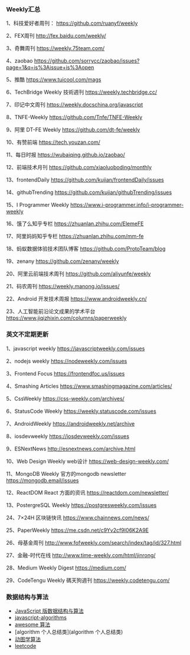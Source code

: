 ### Weekly汇总
1、科技爱好者周刊： https://github.com/ruanyf/weekly

2、FEX周刊 http://fex.baidu.com/weekly/

3、奇舞周刊 https://weekly.75team.com/

4、zaobao https://github.com/sorrycc/zaobao/issues?page=1&q=is%3Aissue+is%3Aopen

5、推酷 https://www.tuicool.com/mags

6、TechBridge Weekly 技術週刊 https://weekly.techbridge.cc/

7、印记中文周刊 https://weekly.docschina.org/javascript

8、TNFE-Weekly https://github.com/Tnfe/TNFE-Weekly

9、阿里 DT-FE Weekly https://github.com/dt-fe/weekly

10、有赞前端 https://tech.youzan.com/

11、每日时报 https://wubaiqing.github.io/zaobao/

12、前端技术月刊  https://github.com/xiaoluoboding/monthly

13、frontendDaily https://github.com/kujian/frontendDaily/issues

14、githubTrending https://github.com/kujian/githubTrending/issues

15、I Programmer Weekly https://www.i-programmer.info/i-programmer-weekly

16、饿了么知乎专栏 https://zhuanlan.zhihu.com/ElemeFE

17、阿里妈妈知乎专栏 https://zhuanlan.zhihu.com/mm-fe

18、蚂蚁数据体验技术团队博客 https://github.com/ProtoTeam/blog

19、zenany https://github.com/zenany/weekly

20、阿里云前端技术周刊 https://github.com/aliyunfe/weekly

21、码农周刊 https://weekly.manong.io/issues/

22、Android 开发技术周报 https://www.androidweekly.cn/

23、人工智能前沿论文成果的学术平台 https://www.jiqizhixin.com/columns/paperweekly

### 英文不定期更新
1、javascript weekly https://javascriptweekly.com/issues

2、nodejs weekly https://nodeweekly.com/issues

3、Frontend Focus https://frontendfoc.us/issues

4、Smashing Articles https://www.smashingmagazine.com/articles/

5、CssWeekly https://css-weekly.com/archives/

6、StatusCode Weekly https://weekly.statuscode.com/issues

7、AndroidWeekly https://androidweekly.net/archive

8、iosdevweekly https://iosdevweekly.com/issues

9、ESNextNews http://esnextnews.com/archive.html

10、Web Design Weekly web设计 https://web-design-weekly.com/

11、MongoDB Weekly 官方的mongodb newsletter https://mongodb.email/issues

12、ReactDOM React 方面的资讯 https://reactdom.com/newsletter/

13、PostergreSQL Weekly https://postgresweekly.com/issues

24、7×24H 区块链快讯 https://www.chainnews.com/news/

25、PaperWeekly https://me.csdn.net/c9Yv2cf9I06K2A9E

26、母基金周刊 http://www.fofweekly.com/search/index/tag/id/327.html

27、金融-时代在线 http://www.time-weekly.com/html/jinrong/

28、Medium Weekly Digest https://medium.com/

29、CodeTengu Weekly 碼天狗週刊 https://weekly.codetengu.com/

### 数据结构与算法
- [JavaScript 版数据结构与算法](https://github.com/JTangming/algorithms)
- [javascript-algorithms](https://github.com/trekhleb/javascript-algorithms/blob/master/README.zh-CN.md)
- [awesome 算法](https://github.com/apachecn/awesome-algorithm)
- [algorithm 个人总结类](algorithm 个人总结类)
- [动图学算法](https://github.com/MisterBooo/LeetCodeAnimation)
- [leetcode](https://github.com/azl397985856/leetcode)
